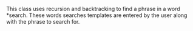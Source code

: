 This class uses recursion and backtracking to find a phrase in a word
 *search. These words searches templates are entered by the user along with the phrase to search for. 
